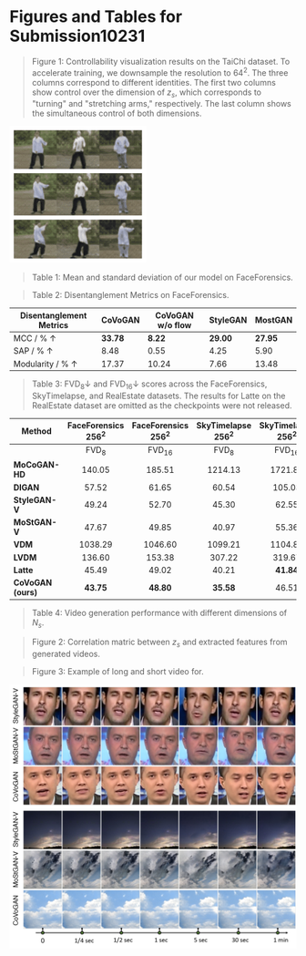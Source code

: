 # Figures and Tables for Submission10231

> Figure 1: Controllability visualization results on the TaiChi dataset. To accelerate training, we downsample the resolution to $64^2$. The three columns correspond to different identities. The first two columns show control over the dimension of $z_s$, which corresponds to "turning" and "stretching arms," respectively. The last column shows the simultaneous control of both dimensions.

![taichi.gif](./taichi.gif)

> Table 1: Mean and standard deviation of our model on FaceForensics.

> Table 2: Disentanglement Metrics on FaceForensics.

| Disentanglement Metrics    | CoVoGAN   | CoVoGAN w/o flow | StyleGAN  | MostGAN   |
| -------------------------- | --------- | ---------------- | --------- | --------- |
| MCC / %  $\uparrow$        | **33.78** | **8.22**         | **29.00** | **27.95** |
| SAP / %  $\uparrow$        | 8.48      | 0.55             | 4.25      | 5.90      |
| Modularity / %  $\uparrow$ | 17.37     | 10.24            | 7.66      | 13.48     |
> Table 3:  $\text{FVD}_{8}\downarrow$ and $\text{FVD}_{16}\downarrow$ scores across the FaceForensics, SkyTimelapse, and RealEstate datasets. The results for Latte on the RealEstate dataset are omitted as the checkpoints were not released.

| **Method**         | **FaceForensics $\text{256}^2$** | **FaceForensics $\text{256}^2$** | **SkyTimelapse $\text{256}^2$** | **SkyTimelapse $\text{256}^2$** | **RealEstate $\text{256}^2$** | **RealEstate $\text{256}^2$** |
| ------------------ | :------------------------------: | :------------------------------: | :-----------------------------: | :-----------------------------: | :---------------------------: | :---------------------------: |
|                    |          $\text{FVD}_8$          |        $\text{FVD}_{16}$         |         $\text{FVD}_8$          |        $\text{FVD}_{16}$        |        $\text{FVD}_8$         |       $\text{FVD}_{16}$       |
| **MoCoGAN-HD**     |              140.05              |              185.51              |             1214.13             |             1721.89             |               -               |               -               |
| **DIGAN**          |              57.52               |              61.65               |              60.54              |             105.03              |            182.86             |            178.27             |
| **StyleGAN-V**     |              49.24               |              52.70               |              45.30              |              62.55              |            199.66             |            201.95             |
| **MoStGAN-V**      |              47.67               |              49.85               |              40.97              |              55.36              |            247.77             |            265.54             |
| **VDM**            |             1038.29              |             1046.60              |             1099.21             |             1104.80             |            1524.17            |            1526.04            |
| **LVDM**           |              136.60              |              153.38              |             307.22              |             319.67              |            423.54             |            448.31             |
| **Latte**          |              45.49               |              49.02               |              40.21              |            **41.84**            |               -               |               -               |
| **CoVoGAN (ours)** |            **43.75**             |            **48.80**             |            **35.58**            |              46.51              |          **154.88**           |          **174.87**           |

> Table 4: Video generation performance with different dimensions of $N_s$.

 > Figure 2: Correlation matric between $z_s$ and extracted features from generated videos.
 
 > Figure 3: Example of long and short video for.
 
 ![longshort.jpg](./longshort.jpg)